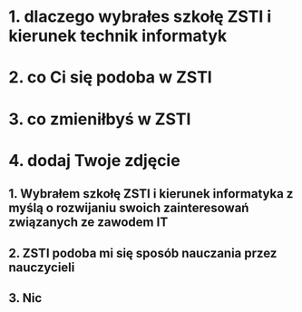 # 1. dlaczego wybrałes szkołę ZSTI i kierunek technik informatyk
# 2. co Ci się podoba w ZSTI
# 3. co zmieniłbyś w ZSTI
# 4. dodaj Twoje zdjęcie
## 1. Wybrałem szkołę ZSTI i kierunek informatyka z myślą o rozwijaniu swoich zainteresowań związanych ze zawodem IT
## 2. ZSTI podoba mi się sposób nauczania przez nauczycieli
## 3. Nic
